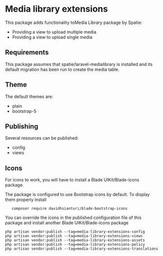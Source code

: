 # Media library extensions

This package adds functionality toMedia Library package by Spatie:

- Providing a view to upload multiple media
- Providing a view to upload single media

## Requirements

This package assumes that spatie/laravel-medialibrary is installed 
and its default migration has been run to create the media table.

## Theme

The default themes are:
- plain
- bootstrap-5

## Publishing

Several resources can be published:
- config
- views

## Icons

For icons to work, you will have to install a Blade UIKit/Blade-icons package.

The package is configured to use Bootstrap icons by default. To display them properly install

```shell
   composer require davidhsianturi/blade-bootstrap-icons
```
You can override the icons in the published configuration file of this package and install another Blade UIKit/Blade-icons package

```shell
php artisan vendor:publish --tag=media-library-extensions-config
php artisan vendor:publish --tag=media-library-extensions-views
php artisan vendor:publish --tag=media-library-extensions-assets
php artisan vendor:publish --tag=media-library-extensions-policy
php artisan vendor:publish --tag=media-library-extensions-translations
```
